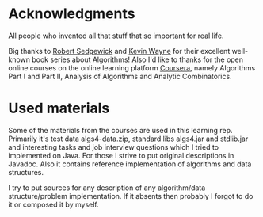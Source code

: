 Acknowledgments
===============

All people who invented all that stuff that so important for real life.

Big thanks to [Robert Sedgewick](http://en.wikipedia.org/wiki/Robert_Sedgewick_\(computer_scientist\)) and
[Kevin Wayne](http://www.cs.princeton.edu/~wayne/contact/) for their excellent well-known book series about Algorithms!
Also I'd like to thanks for the open online courses on the online learning platform [Coursera](http://coursera.org),
namely Algorithms Part I and Part II, Analysis of Algorithms and Analytic Combinatorics.


Used materials
==============

Some of the materials from the courses are used in this learning rep. Primarily it's test data algs4-data.zip, standard
libs algs4.jar and stdlib.jar and interesting tasks and job interview questions which I tried to implemented on Java.
For those I strive to put original descriptions in Javadoc.
Also it contains reference implementation of algorithms and data structures.

I try to put sources for any description of any algorithm/data structure/problem implementation. If it absents then
probably I forgot to do it or composed it by myself.

